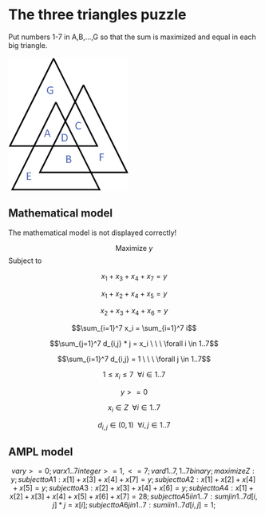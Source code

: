 # The three triangles puzzle
 Put numbers 1-7 in A,B,...,G so that the sum is maximized and equal in each big triangle.

![alt text](https://github.com/kjudom/Math_Puzzles/blob/main/Three_Triangles/3tri.png)



## Mathematical model
The mathematical model is not displayed correctly!

$$\mbox{Maximize  } y$$
Subject to

$$x_1 + x_3 + x_4 + x_7 = y$$

$$x_1 + x_2 + x_4 + x_5 = y$$

$$x_2 + x_3 + x_4 + x_6 = y$$

[//]: # ($$x_1 + x_2 + x_3 + x_4 + x_5 + x_6 + x_7 = 28$$)

$$\sum_{i=1}^7 x_i = \sum_{i=1}^7 i$$

$$\sum_{j=1}^7 d_{i,j} * j = x_i \ \ \ \forall i \in 1..7$$

$$\sum_{i=1}^7 d_{i,j} = 1 \ \ \ \forall j \in 1..7$$

$$1 \le x_i \le 7  \ \ \forall i \in 1..7$$

$$ y >= 0$$

$$x_i \in Z \ \ \forall i \in 1..7$$

$$d_{i,j} \in (0,1) \ \ \forall i,j \in 1..7$$


## AMPL model
```math
var y >= 0;
var x{1..7} integer >= 1, <= 7;
var d{1..7,1..7} binary;

maximize Z: y;
subject to A1: x[1] + x[3] + x[4] + x[7] = y;
subject to A2: x[1] + x[2] + x[4] + x[5] = y;
subject to A3: x[2] + x[3] + x[4] + x[6] = y;
subject to A4: x[1] + x[2] + x[3] + x[4] + x[5] + x[6] + x[7] = 28;
subject to A5 {i in 1..7}: sum{j in 1..7} d[i,j] * j = x[i]; 
subject to A6 {j in 1..7}: sum{i in 1..7} d[i,j] = 1; 
```